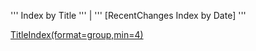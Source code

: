 ''' Index by Title ''' | ''' \[RecentChanges Index by Date\] '''

[TitleIndex(format=group,min=4)](TitleIndex\(format=group,min=4\).html)
